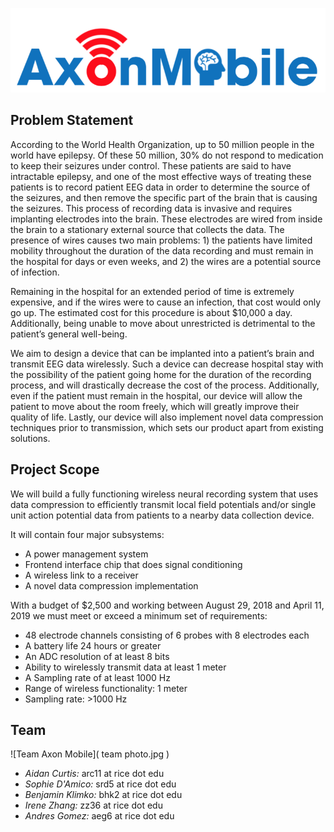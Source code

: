 ![Team Axon Mobile logo]( axonmobile_logo.png )
## Problem Statement
According to the World Health Organization, up to 50 million people in the world have epilepsy. Of these 50 million, 30% do not respond to medication to keep their seizures under control. These patients are said to have intractable epilepsy, and one of the most effective ways of treating these patients is to record patient EEG data in order to determine the source of the seizures, and then remove the specific part of the brain that is causing the seizures. This process of recording data is invasive and requires implanting electrodes into the brain. These electrodes are wired from inside the brain to a stationary external source that collects the data. The presence of wires causes two main problems: 1) the patients have limited mobility throughout the duration of the data recording and must remain in the hospital for days or even weeks, and 2) the wires are a potential source of infection.

Remaining in the hospital for an extended period of time is extremely expensive, and if the wires were to cause an infection, that cost would only go up. The estimated cost for this procedure is about $10,000 a day. Additionally, being unable to move about unrestricted is detrimental to the patient’s general well-being.

We aim to design a device that can be implanted into a patient’s brain and transmit EEG data wirelessly. Such a device can decrease hospital stay with the possibility of the patient going home for the duration of the recording process, and will drastically decrease the cost of the process. Additionally, even if the patient must remain in the hospital, our device will allow the patient to move about the room freely, which will greatly improve their quality of life. Lastly, our device will also implement novel data compression techniques prior to transmission, which sets our product apart from existing solutions.

## Project Scope
We will build a fully functioning wireless neural recording system that uses data compression to efficiently transmit local field potentials and/or single unit action potential data from patients to a nearby data collection device.

It will contain four major subsystems:
- A power management system
- Frontend interface chip that does signal conditioning
- A wireless link to a receiver
- A novel data compression implementation

With a budget of $2,500 and working between August 29, 2018 and April 11, 2019 we must meet or exceed a minimum set of requirements:
- 48 electrode channels consisting of 6 probes with 8 electrodes each
- A battery life 24 hours or greater
- An ADC resolution of at least 8 bits
- Ability to wirelessly transmit data at least 1 meter
- A Sampling rate of at least 1000 Hz
- Range of wireless functionality: 1 meter
- Sampling rate: >1000 Hz


## Team
![Team Axon Mobile]( team photo.jpg )
- *Aidan Curtis:* arc11 at rice dot edu
- *Sophie D'Amico:* srd5 at rice dot edu
- *Benjamin Klimko:* bhk2 at rice dot edu
- *Irene Zhang:* zz36 at rice dot edu
- *Andres Gomez:* aeg6 at rice dot edu


